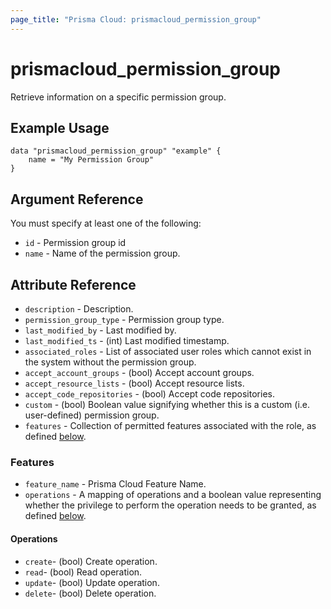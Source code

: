 ```yaml
---
page_title: "Prisma Cloud: prismacloud_permission_group"
---
```


# prismacloud_permission_group

Retrieve information on a specific permission group.

## Example Usage

```hcl
data "prismacloud_permission_group" "example" {
    name = "My Permission Group"
}
```

## Argument Reference

You must specify at least one of the following:

* `id` - Permission group id
* `name` - Name of the permission group.

## Attribute Reference

* `description` - Description.
* `permission_group_type` - Permission group type.
* `last_modified_by` - Last modified by.
* `last_modified_ts` - (int) Last modified timestamp.
* `associated_roles` - List of associated user roles which cannot exist in the system without the permission group.
* `accept_account_groups` - (bool) Accept account groups.
* `accept_resource_lists` - (bool) Accept resource lists.
* `accept_code_repositories` - (bool) Accept code repositories.
* `custom` - (bool) Boolean value signifying whether this is a custom (i.e. user-defined) permission group.
* `features` - Collection of permitted features associated with the role, as defined [below](#features).

### Features

* `feature_name` - Prisma Cloud Feature Name.
* `operations` - A mapping of operations and a boolean value representing whether the privilege to perform the operation needs to be granted, as defined [below](#operations).

#### Operations
* `create`- (bool) Create operation.
* `read`- (bool) Read operation.
* `update`- (bool) Update operation.
* `delete`- (bool) Delete operation.


